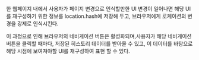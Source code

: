 한 웹페이지 내에서 사용자가 페이지 변경으로 인식할만한 UI 변경이 일어나면 해당 UI를 재구성하기 위한 정보를 location.hash에 저장해 두고, 브라우저에게 로케이션의 변경을 강제로 인식시킨다.

이 과정으로 인해 브라우저의 네비게이션 버튼은 활성화되며,사용자가 해당 네비게이션 버튼을 클릭할 때마다, 저장된 히스토리 데이터를 받아올 수 있고, 이 데이터를 바탕으로 해당 시점에 보여져야할 UI를 재구성하여 표현 할 수 있다.